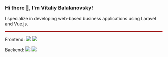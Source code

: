 <div>
    <div>
    <h3 align="left">Hi there 👋, I'm Vitaliy Balalanovsky!</h3>
    <p> I specialize in developing web-based business applications using Laravel and Vue.js.</p>
</div>

<hr style="border: 0.5px solid #ff0000; margin: 10px 0;">

<div>
    <p>
    Frontend:
    <img src="https://img.shields.io/badge/JavaScript-F7DF1E?style=flat&logo=javascript&logoColor=black" />
    <img src="https://img.shields.io/badge/Vue.js-4FC08D?style=flat&logo=vue.js&logoColor=white" />
    </p>
    <p>
    Backend:
    <img src="https://img.shields.io/badge/PHP-777BB4?style=flat&logo=php&logoColor=white" />
    <img src="https://img.shields.io/badge/Laravel-FF2D20?style=flat&logo=laravel&logoColor=white" />
    </p>
</div>

</div>
